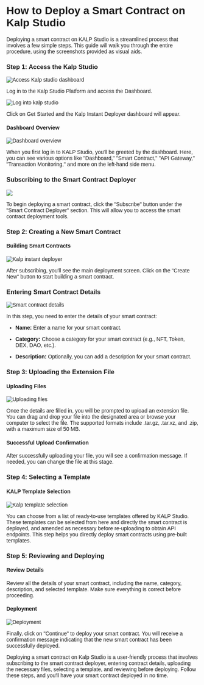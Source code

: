 <style>  body { font-family: "Source Sans 3", sans-serif!important; }</style>

<link  href="https://fonts.googleapis.com/css2?family=Source+Sans+3:ital,wght@0,200..900;1,200..900&display=swap"  rel="stylesheet">  <link  rel="stylesheet"  href="https://fonts.googleapis.com/icon?family=Material+Icons">

# **How to Deploy a Smart Contract on Kalp Studio**

Deploying a smart contract on KALP Studio is a streamlined process that involves a few simple steps. This guide will walk you through the entire procedure, using the screenshots provided as visual aids.

### Step 1: Access the Kalp Studio

![Access Kalp studio dashboard](https://docs.kalp.studio/~gitbook/image?url=https%3A%2F%2F1148605496-files.gitbook.io%2F%7E%2Ffiles%2Fv0%2Fb%2Fgitbook-x-prod.appspot.com%2Fo%2Fspaces%252F4gkv2XhY4CmWY6Vp0djW%252Fuploads%252F5p0Xow0XoCVW5I3nIKAZ%252Fimage.png%3Falt%3Dmedia%26token%3Da4ff70e2-2c0f-4ff3-b0d4-ce82780a7f77&width=768&dpr=4&quality=100&sign=90816726&sv=1)

Log in to the Kalp Studio Platform and access the Dashboard.

![Log into kalp studio](https://docs.kalp.studio/~gitbook/image?url=https%3A%2F%2F1148605496-files.gitbook.io%2F%7E%2Ffiles%2Fv0%2Fb%2Fgitbook-x-prod.appspot.com%2Fo%2Fspaces%252F4gkv2XhY4CmWY6Vp0djW%252Fuploads%252Fnt5RZ2x3Vj6bCHGbyunH%252Fimage.png%3Falt%3Dmedia%26token%3D299cd571-fb69-43f7-a618-0f511293c7a9&width=768&dpr=4&quality=100&sign=b1fb0f88&sv=1)

Click on Get Started and the Kalp Instant Deployer dashboard will appear.

#### **Dashboard Overview**
![Dashboard overview](https://docs.kalp.studio/~gitbook/image?url=https%3A%2F%2F1148605496-files.gitbook.io%2F%7E%2Ffiles%2Fv0%2Fb%2Fgitbook-x-prod.appspot.com%2Fo%2Fspaces%252F4gkv2XhY4CmWY6Vp0djW%252Fuploads%252F3ow7TpJ9sTq1ehWd4kiq%252Fimage.png%3Falt%3Dmedia%26token%3Dfe631337-fcdd-4bcc-9a6a-13d2ed70ca83&width=768&dpr=4&quality=100&sign=4f65c5ce&sv=1)

When you first log in to KALP Studio, you'll be greeted by the dashboard. Here, you can see various options like "Dashboard," "Smart Contract," "API Gateway," "Transaction Monitoring," and more on the left-hand side menu.

### **Subscribing to the Smart Contract Deployer**

![](https://docs.kalp.studio/~gitbook/image?url=https%3A%2F%2F1148605496-files.gitbook.io%2F%7E%2Ffiles%2Fv0%2Fb%2Fgitbook-x-prod.appspot.com%2Fo%2Fspaces%252F4gkv2XhY4CmWY6Vp0djW%252Fuploads%252FcL4aVtNF7C0OQjNnu7uv%252Fimage.png%3Falt%3Dmedia%26token%3Dfc258a6d-6672-484f-9c94-4f33ff4eaa66&width=768&dpr=4&quality=100&sign=303dd931&sv=1)

To begin deploying a smart contract, click the "Subscribe" button under the "Smart Contract Deployer" section. This will allow you to access the smart contract deployment tools.

### **Step 2: Creating a New Smart Contract**

#### Building Smart Contracts

![Kalp instant deployer](https://docs.kalp.studio/~gitbook/image?url=https%3A%2F%2F1148605496-files.gitbook.io%2F%7E%2Ffiles%2Fv0%2Fb%2Fgitbook-x-prod.appspot.com%2Fo%2Fspaces%252F4gkv2XhY4CmWY6Vp0djW%252Fuploads%252Fe9FO9xlMLR4mlBOPFXlC%252Fimage.png%3Falt%3Dmedia%26token%3De548d91d-72f2-4281-888c-f9cabd1dac43&width=768&dpr=4&quality=100&sign=1d1a9712&sv=1)

After subscribing, you'll see the main deployment screen. Click on the "Create New" button to start building a smart contract.

### Entering Smart Contract Details
![Smart contract details](https://docs.kalp.studio/~gitbook/image?url=https%3A%2F%2F1148605496-files.gitbook.io%2F%7E%2Ffiles%2Fv0%2Fb%2Fgitbook-x-prod.appspot.com%2Fo%2Fspaces%252F4gkv2XhY4CmWY6Vp0djW%252Fuploads%252FuTnwX54CCMcmGCTbfPfo%252Fimage.png%3Falt%3Dmedia%26token%3D2ebd80c8-ae58-481d-8bac-d185b4a7e858&width=768&dpr=4&quality=100&sign=64dc235&sv=1)

In this step, you need to enter the details of your smart contract:

-   **Name:** Enter a name for your smart contract.
    
-   **Category:** Choose a category for your smart contract (e.g., NFT, Token, DEX, DAO, etc.).
    
-   **Description:** Optionally, you can add a description for your smart contract.
    

### **Step 3: Uploading the Extension File**

#### Uploading Files

![Uploading files](https://docs.kalp.studio/~gitbook/image?url=https%3A%2F%2F1148605496-files.gitbook.io%2F%7E%2Ffiles%2Fv0%2Fb%2Fgitbook-x-prod.appspot.com%2Fo%2Fspaces%252F4gkv2XhY4CmWY6Vp0djW%252Fuploads%252FF7SlHP89pECLEROwEQBK%252Fimage.png%3Falt%3Dmedia%26token%3Db1977ce8-108e-43f2-b4a3-5189f563426d&width=768&dpr=4&quality=100&sign=f9f41ebf&sv=1)

Once the details are filled in, you will be prompted to upload an extension file. You can drag and drop your file into the designated area or browse your computer to select the file. The supported formats include .tar.gz, .tar.xz, and .zip, with a maximum size of 50 MB.

#### Successful Upload Confirmation

After successfully uploading your file, you will see a confirmation message. If needed, you can change the file at this stage.

### Step 4: Selecting a Template

#### KALP Template Selection

![Kalp template selection](https://docs.kalp.studio/~gitbook/image?url=https%3A%2F%2F1148605496-files.gitbook.io%2F%7E%2Ffiles%2Fv0%2Fb%2Fgitbook-x-prod.appspot.com%2Fo%2Fspaces%252F4gkv2XhY4CmWY6Vp0djW%252Fuploads%252FeyoAR5sAHmZTN9yjsSdi%252Fimage.png%3Falt%3Dmedia%26token%3Dbbfad6f1-bc4e-431a-b87c-12d542aba1e7&width=768&dpr=4&quality=100&sign=bb86e8fb&sv=1)

You can choose from a list of ready-to-use templates offered by KALP Studio. These templates can be selected from here and directly the smart contract is deployed, and amended as necessary before re-uploading to obtain API endpoints. This step helps you directly deploy smart contracts using pre-built templates.

### **Step 5: Reviewing and Deploying**

#### Review Details

Review all the details of your smart contract, including the name, category, description, and selected template. Make sure everything is correct before proceeding.

#### Deployment

![Deployment](https://docs.kalp.studio/~gitbook/image?url=https%3A%2F%2F1148605496-files.gitbook.io%2F%7E%2Ffiles%2Fv0%2Fb%2Fgitbook-x-prod.appspot.com%2Fo%2Fspaces%252F4gkv2XhY4CmWY6Vp0djW%252Fuploads%252FxTaBoDEcspN79s5BQOcL%252Fimage.png%3Falt%3Dmedia%26token%3D962ae839-c437-4bd1-b898-22357b89884b&width=768&dpr=4&quality=100&sign=23a9d3b8&sv=1)

Finally, click on "Continue" to deploy your smart contract. You will receive a confirmation message indicating that the new smart contract has been successfully deployed.

Deploying a smart contract on Kalp Studio is a user-friendly process that involves subscribing to the smart contract deployer, entering contract details, uploading the necessary files, selecting a template, and reviewing before deploying. Follow these steps, and you'll have your smart contract deployed in no time.


